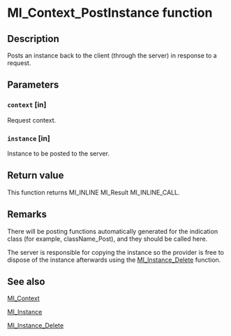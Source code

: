 # MI_Context_PostInstance function

## Description

Posts an instance back to the client (through the server) in response to a request.

## Parameters

### `context` [in]

Request context.

### `instance` [in]

Instance to be posted to the server.

## Return value

This function returns MI_INLINE MI_Result MI_INLINE_CALL.

## Remarks

There will be posting functions automatically generated for the indication class (for example, className_Post), and they should be called here.

The server is responsible for copying the instance so the provider is free to dispose of the instance afterwards using the [MI_Instance_Delete](https://learn.microsoft.com/previous-versions/windows/desktop/api/mi/nf-mi-mi_instance_delete) function.

## See also

[MI_Context](https://learn.microsoft.com/windows/desktop/api/mi/ns-mi-mi_context)

[MI_Instance](https://learn.microsoft.com/windows/desktop/api/mi/ns-mi-mi_instance)

[MI_Instance_Delete](https://learn.microsoft.com/previous-versions/windows/desktop/api/mi/nf-mi-mi_instance_delete)